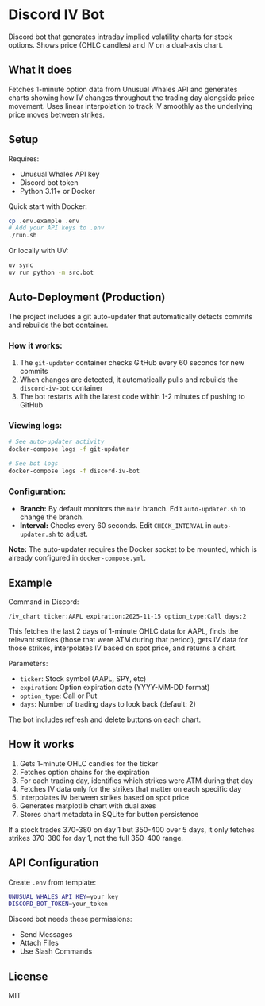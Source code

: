 # Discord IV Bot

Discord bot that generates intraday implied volatility charts for stock options. Shows price (OHLC candles) and IV on a dual-axis chart.

## What it does

Fetches 1-minute option data from Unusual Whales API and generates charts showing how IV changes throughout the trading day alongside price movement. Uses linear interpolation to track IV smoothly as the underlying price moves between strikes.

## Setup

Requires:
- Unusual Whales API key
- Discord bot token
- Python 3.11+ or Docker

Quick start with Docker:
```bash
cp .env.example .env
# Add your API keys to .env
./run.sh
```

Or locally with UV:
```bash
uv sync
uv run python -m src.bot
```

## Auto-Deployment (Production)

The project includes a git auto-updater that automatically detects commits and rebuilds the bot container.

### How it works:
1. The `git-updater` container checks GitHub every 60 seconds for new commits
2. When changes are detected, it automatically pulls and rebuilds the `discord-iv-bot` container
3. The bot restarts with the latest code within 1-2 minutes of pushing to GitHub

### Viewing logs:
```bash
# See auto-updater activity
docker-compose logs -f git-updater

# See bot logs
docker-compose logs -f discord-iv-bot
```

### Configuration:
- **Branch:** By default monitors the `main` branch. Edit `auto-updater.sh` to change the branch.
- **Interval:** Checks every 60 seconds. Edit `CHECK_INTERVAL` in `auto-updater.sh` to adjust.

**Note:** The auto-updater requires the Docker socket to be mounted, which is already configured in `docker-compose.yml`.

## Example

Command in Discord:
```
/iv_chart ticker:AAPL expiration:2025-11-15 option_type:Call days:2
```

This fetches the last 2 days of 1-minute OHLC data for AAPL, finds the relevant strikes (those that were ATM during that period), gets IV data for those strikes, interpolates IV based on spot price, and returns a chart.

Parameters:
- `ticker`: Stock symbol (AAPL, SPY, etc)
- `expiration`: Option expiration date (YYYY-MM-DD format)
- `option_type`: Call or Put
- `days`: Number of trading days to look back (default: 2)

The bot includes refresh and delete buttons on each chart.

## How it works

1. Gets 1-minute OHLC candles for the ticker
2. Fetches option chains for the expiration
3. For each trading day, identifies which strikes were ATM during that day
4. Fetches IV data only for the strikes that matter on each specific day
5. Interpolates IV between strikes based on spot price
6. Generates matplotlib chart with dual axes
7. Stores chart metadata in SQLite for button persistence

If a stock trades 370-380 on day 1 but 350-400 over 5 days, it only fetches strikes 370-380 for day 1, not the full 350-400 range.

## API Configuration

Create `.env` from template:
```bash
UNUSUAL_WHALES_API_KEY=your_key
DISCORD_BOT_TOKEN=your_token
```

Discord bot needs these permissions:
- Send Messages
- Attach Files
- Use Slash Commands

## License

MIT
